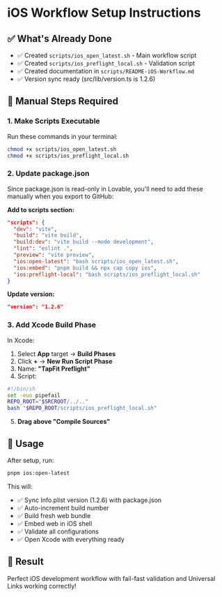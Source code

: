 # iOS Workflow Setup Instructions

## ✅ What's Already Done
- ✅ Created `scripts/ios_open_latest.sh` - Main workflow script
- ✅ Created `scripts/ios_preflight_local.sh` - Validation script  
- ✅ Created documentation in `scripts/README-iOS-Workflow.md`
- ✅ Version sync ready (src/lib/version.ts is 1.2.6)

## 🔧 Manual Steps Required

### 1. Make Scripts Executable
Run these commands in your terminal:
```bash
chmod +x scripts/ios_open_latest.sh
chmod +x scripts/ios_preflight_local.sh  
```

### 2. Update package.json
Since package.json is read-only in Lovable, you'll need to add these manually when you export to GitHub:

**Add to scripts section:**
```json
"scripts": {
  "dev": "vite",
  "build": "vite build", 
  "build:dev": "vite build --mode development",
  "lint": "eslint .",
  "preview": "vite preview",
  "ios:open-latest": "bash scripts/ios_open_latest.sh",
  "ios:embed": "pnpm build && npx cap copy ios",
  "ios:preflight-local": "bash scripts/ios_preflight_local.sh"
}
```

**Update version:**
```json
"version": "1.2.6"
```

### 3. Add Xcode Build Phase
In Xcode:
1. Select **App** target → **Build Phases**
2. Click **+** → **New Run Script Phase** 
3. Name: **"TapFit Preflight"**
4. Script:
```bash
#!/bin/sh
set -euo pipefail
REPO_ROOT="$SRCROOT/../.."
bash "$REPO_ROOT/scripts/ios_preflight_local.sh"
```
5. **Drag above "Compile Sources"**

## 🚀 Usage

After setup, run:
```bash
pnpm ios:open-latest
```

This will:
- ✅ Sync Info.plist version (1.2.6) with package.json
- ✅ Auto-increment build number  
- ✅ Build fresh web bundle
- ✅ Embed web in iOS shell
- ✅ Validate all configurations
- ✅ Open Xcode with everything ready

## 🎯 Result
Perfect iOS development workflow with fail-fast validation and Universal Links working correctly!